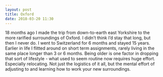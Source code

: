 ```yaml
---
layout: post
title: Oxford
date: 2018-03-20 11:30
---
```

18 months ago I made the trip from down-to-earth east Yorkshire to the more rarified surroundings of Oxford. I didn’t think I’d stay that long, but then I never do. I went to Switzerland for 6 months and stayed 15 years. Earlier in life I flitted around on short term assignments, rarely living in the same place longer than 3 or 6 months. Being older is one factor in dropping that sort of lifestyle - what used to seem routine now requires huge effort. Especially relocating. Not just the logistics of it all, but the mental effort of adjusting to and learning how to work your new surroundings.
